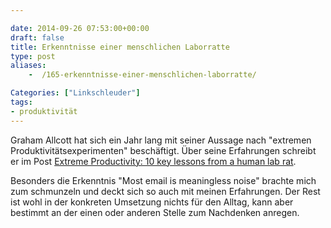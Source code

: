 ```yaml
---

date: 2014-09-26 07:53:00+00:00
draft: false
title: Erkenntnisse einer menschlichen Laborratte
type: post
aliases:
    -  /165-erkenntnisse-einer-menschlichen-laborratte/

Categories: ["Linkschleuder"]
tags:
- produktivität
---
```


Graham Allcott hat sich ein Jahr lang mit seiner Aussage nach "extremen Produktivitätsexperimenten" beschäftigt. Über seine Erfahrungen schreibt er im Post [Extreme Productivity: 10 key lessons from a human lab rat](http://productivemag.com/18/extreme-productivity-10-key-lessons-from-a-human-lab-rat).

Besonders die Erkenntnis "Most email is meaningless noise" brachte mich zum schmunzeln und deckt sich so auch mit meinen Erfahrungen. Der Rest ist wohl in der konkreten Umsetzung nichts für den Alltag, kann aber bestimmt an der einen oder anderen Stelle zum Nachdenken anregen.

